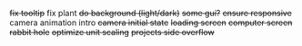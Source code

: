 ~~fix tooltip~~
fix plant
~~do background (light/dark)~~
~~some gui?~~
~~ensure responsive~~
camera animation intro
~~camera initial state~~
~~loading screen~~
~~computer screen rabbit hole~~
~~optimize unit scaling~~
~~projects  side overflow~~